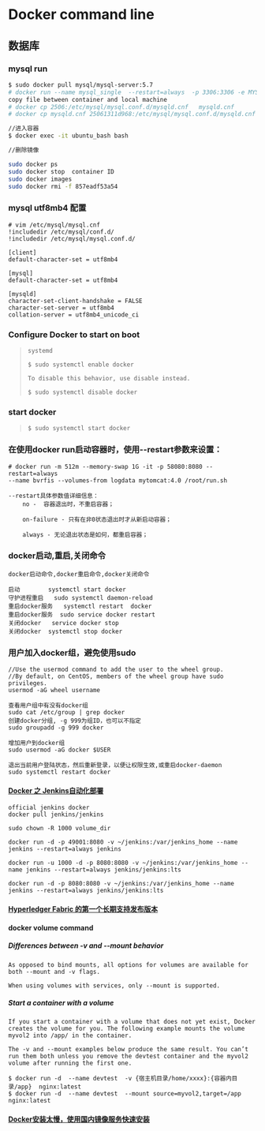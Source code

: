 # Docker command line

## 数据库

### mysql run

```bash
$ sudo docker pull mysql/mysql-server:5.7
# docker run --name mysql_single  --restart=always  -p 3306:3306 -e MYSQL_ROOT_PASSWORD=123456 -d mysql:5.7
copy file between container and local machine
# docker cp 2506:/etc/mysql/mysql.conf.d/mysqld.cnf   mysqld.cnf
# docker cp mysqld.cnf 25061311d968:/etc/mysql/mysql.conf.d/mysqld.cnf

//进入容器
$ docker exec -it ubuntu_bash bash

//删除镜像

sudo docker ps
sudo docker stop  container ID
sudo docker images
sudo docker rmi -f 857eadf53a54

```

### mysql utf8mb4 配置
```aidl
# vim /etc/mysql/mysql.cnf
!includedir /etc/mysql/conf.d/
!includedir /etc/mysql/mysql.conf.d/

[client]
default-character-set = utf8mb4

[mysql]
default-character-set = utf8mb4

[mysqld]
character-set-client-handshake = FALSE
character-set-server = utf8mb4
collation-server = utf8mb4_unicode_ci

```
### Configure Docker to start on boot
> ````
> systemd
>
> $ sudo systemctl enable docker
>
> To disable this behavior, use disable instead.
>
> $ sudo systemctl disable docker
>
> ````
### start docker
> ```
> $ sudo systemctl start docker
> ```

### 在使用docker run启动容器时，使用--restart参数来设置：
```
# docker run -m 512m --memory-swap 1G -it -p 58080:8080 --restart=always 
--name bvrfis --volumes-from logdata mytomcat:4.0 /root/run.sh

--restart具体参数值详细信息：
    no -  容器退出时，不重启容器；

    on-failure - 只有在非0状态退出时才从新启动容器；

    always - 无论退出状态是如何，都重启容器；
```

### docker启动,重启,关闭命令
```
docker启动命令,docker重启命令,docker关闭命令

启动        systemctl start docker
守护进程重启   sudo systemctl daemon-reload
重启docker服务   systemctl restart  docker
重启docker服务  sudo service docker restart
关闭docker   service docker stop   
关闭docker  systemctl stop docker
```

### 用户加入docker组，避免使用sudo
```
//Use the usermod command to add the user to the wheel group.
//By default, on CentOS, members of the wheel group have sudo privileges.
usermod -aG wheel username

查看用户组中有没有docker组
sudo cat /etc/group | grep docker
创建docker分组, -g 999为组ID，也可以不指定
sudo groupadd -g 999 docker 

增加用户到docker组
sudo usermod -aG docker $USER

退出当前用户登陆状态，然后重新登录，以便让权限生效,或重启docker-daemon
sudo systemctl restart docker
```

#### [Docker 之 Jenkins自动化部署](https://www.jianshu.com/p/a1aef2f7da56)

```
official jenkins docker
docker pull jenkins/jenkins

sudo chown -R 1000 volume_dir

docker run -d -p 49001:8080 -v ~/jenkins:/var/jenkins_home --name jenkins --restart=always jenkins

docker run -u 1000 -d -p 8080:8080 -v ~/jenkins:/var/jenkins_home --name jenkins --restart=always jenkins/jenkins:lts

docker run -d -p 8080:8080 -v ~/jenkins:/var/jenkins_home --name jenkins --restart=always jenkins/jenkins:lts

```

#### [Hyperledger Fabric 的第一个长期支持发布版本](https://hyperledger-fabric.readthedocs.io/zh_CN/release-1.4/whatsnew.html)


#### docker volume command
##### Differences between -v and --mount behavior
```
As opposed to bind mounts, all options for volumes are available for both --mount and -v flags.

When using volumes with services, only --mount is supported.
```
##### Start a container with a volume
```
If you start a container with a volume that does not yet exist, Docker creates the volume for you. The following example mounts the volume myvol2 into /app/ in the container.

The -v and --mount examples below produce the same result. You can’t run them both unless you remove the devtest container and the myvol2 volume after running the first one.

$ docker run -d  --name devtest  -v {宿主机目录/home/xxxx}:{容器内目录/app}  nginx:latest
$ docker run -d  --name devtest  --mount source=myvol2,target=/app  nginx:latest

```


#### [Docker安装太慢，使用国内镜像服务快速安装](https://blog.csdn.net/weixin_39806100/article/details/105925731?utm_medium=distribute.pc_relevant.none-task-blog-baidulandingword-2&spm=1001.2101.3001.4242)